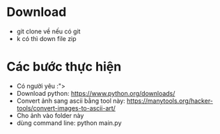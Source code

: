 # Download
- git clone về nếu có git
- k có thì down file zip

# Các bước thực hiện
- Có người yêu :">
- Download python: https://www.python.org/downloads/
- Convert ảnh sang ascii bằng tool này: https://manytools.org/hacker-tools/convert-images-to-ascii-art/
- Cho ảnh vào folder này
- dùng command line: python main.py
